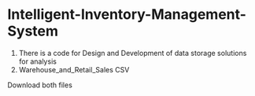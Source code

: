 # Intelligent-Inventory-Management-System

1. There is a code for Design and Development of data storage solutions for analysis
2. Warehouse_and_Retail_Sales CSV

Download both files 
